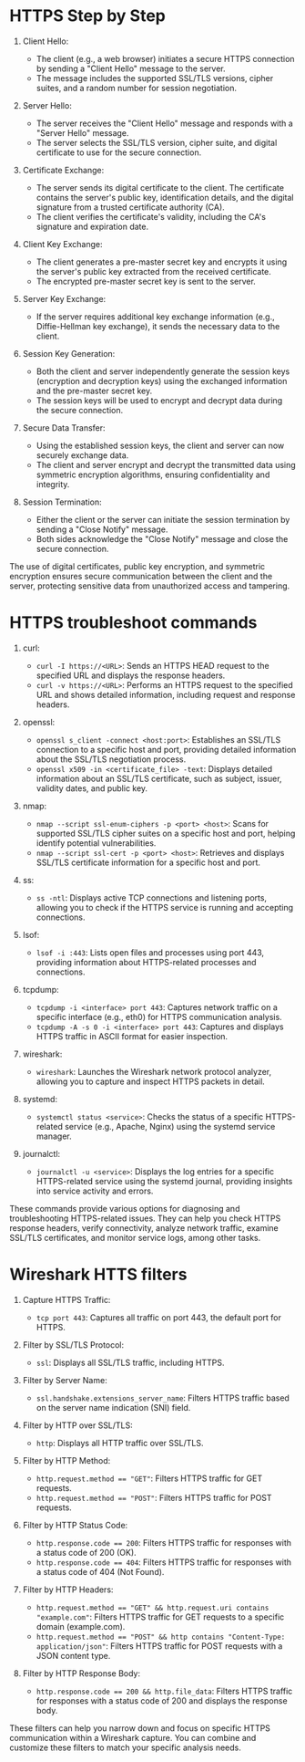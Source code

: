 # HTTPS Step by Step  

1. Client Hello:
   - The client (e.g., a web browser) initiates a secure HTTPS connection by sending a "Client Hello" message to the server.
   - The message includes the supported SSL/TLS versions, cipher suites, and a random number for session negotiation.

2. Server Hello:
   - The server receives the "Client Hello" message and responds with a "Server Hello" message.
   - The server selects the SSL/TLS version, cipher suite, and digital certificate to use for the secure connection.

3. Certificate Exchange:
   - The server sends its digital certificate to the client. The certificate contains the server's public key, identification details, and the digital signature from a trusted certificate authority (CA).
   - The client verifies the certificate's validity, including the CA's signature and expiration date.

4. Client Key Exchange:
   - The client generates a pre-master secret key and encrypts it using the server's public key extracted from the received certificate.
   - The encrypted pre-master secret key is sent to the server.

5. Server Key Exchange:
   - If the server requires additional key exchange information (e.g., Diffie-Hellman key exchange), it sends the necessary data to the client.

6. Session Key Generation:
   - Both the client and server independently generate the session keys (encryption and decryption keys) using the exchanged information and the pre-master secret key.
   - The session keys will be used to encrypt and decrypt data during the secure connection.

7. Secure Data Transfer:
   - Using the established session keys, the client and server can now securely exchange data.
   - The client and server encrypt and decrypt the transmitted data using symmetric encryption algorithms, ensuring confidentiality and integrity.

8. Session Termination:
   - Either the client or the server can initiate the session termination by sending a "Close Notify" message.
   - Both sides acknowledge the "Close Notify" message and close the secure connection.

The use of digital certificates, public key encryption, and symmetric encryption ensures secure communication between the client and the server, protecting sensitive data from unauthorized access and tampering.

# HTTPS troubleshoot commands  

1. curl:
   - `curl -I https://<URL>`: Sends an HTTPS HEAD request to the specified URL and displays the response headers.
   - `curl -v https://<URL>`: Performs an HTTPS request to the specified URL and shows detailed information, including request and response headers.

2. openssl:
   - `openssl s_client -connect <host:port>`: Establishes an SSL/TLS connection to a specific host and port, providing detailed information about the SSL/TLS negotiation process.
   - `openssl x509 -in <certificate_file> -text`: Displays detailed information about an SSL/TLS certificate, such as subject, issuer, validity dates, and public key.

3. nmap:
   - `nmap --script ssl-enum-ciphers -p <port> <host>`: Scans for supported SSL/TLS cipher suites on a specific host and port, helping identify potential vulnerabilities.
   - `nmap --script ssl-cert -p <port> <host>`: Retrieves and displays SSL/TLS certificate information for a specific host and port.

4. ss:
   - `ss -ntl`: Displays active TCP connections and listening ports, allowing you to check if the HTTPS service is running and accepting connections.

5. lsof:
   - `lsof -i :443`: Lists open files and processes using port 443, providing information about HTTPS-related processes and connections.

6. tcpdump:
   - `tcpdump -i <interface> port 443`: Captures network traffic on a specific interface (e.g., eth0) for HTTPS communication analysis.
   - `tcpdump -A -s 0 -i <interface> port 443`: Captures and displays HTTPS traffic in ASCII format for easier inspection.

7. wireshark:
   - `wireshark`: Launches the Wireshark network protocol analyzer, allowing you to capture and inspect HTTPS packets in detail.

8. systemd:
   - `systemctl status <service>`: Checks the status of a specific HTTPS-related service (e.g., Apache, Nginx) using the systemd service manager.

9. journalctl:
   - `journalctl -u <service>`: Displays the log entries for a specific HTTPS-related service using the systemd journal, providing insights into service activity and errors.

These commands provide various options for diagnosing and troubleshooting HTTPS-related issues. They can help you check HTTPS response headers, verify connectivity, analyze network traffic, examine SSL/TLS certificates, and monitor service logs, among other tasks.

# Wireshark HTTS filters  

1. Capture HTTPS Traffic:
   - `tcp port 443`: Captures all traffic on port 443, the default port for HTTPS.

2. Filter by SSL/TLS Protocol:
   - `ssl`: Displays all SSL/TLS traffic, including HTTPS.

3. Filter by Server Name:
   - `ssl.handshake.extensions_server_name`: Filters HTTPS traffic based on the server name indication (SNI) field.

4. Filter by HTTP over SSL/TLS:
   - `http`: Displays all HTTP traffic over SSL/TLS.

5. Filter by HTTP Method:
   - `http.request.method == "GET"`: Filters HTTPS traffic for GET requests.
   - `http.request.method == "POST"`: Filters HTTPS traffic for POST requests.

6. Filter by HTTP Status Code:
   - `http.response.code == 200`: Filters HTTPS traffic for responses with a status code of 200 (OK).
   - `http.response.code == 404`: Filters HTTPS traffic for responses with a status code of 404 (Not Found).

7. Filter by HTTP Headers:
   - `http.request.method == "GET" && http.request.uri contains "example.com"`: Filters HTTPS traffic for GET requests to a specific domain (example.com).
   - `http.request.method == "POST" && http contains "Content-Type: application/json"`: Filters HTTPS traffic for POST requests with a JSON content type.

8. Filter by HTTP Response Body:
   - `http.response.code == 200 && http.file_data`: Filters HTTPS traffic for responses with a status code of 200 and displays the response body.

These filters can help you narrow down and focus on specific HTTPS communication within a Wireshark capture. You can combine and customize these filters to match your specific analysis needs.
